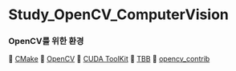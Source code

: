 # Study_OpenCV_ComputerVision

### OpenCV를 위한 환경
🎨 [CMake](https://cmake.org/download/)
🎉 [OpenCV](https://github.com/opencv/opencv)
🎲 [CUDA ToolKit](https://developer.nvidia.com/cuda-downloads?target_os=Windows&target_arch=x86_64&target_version=10&target_type=exe_local)
🎪 [TBB](https://github.com/oneapi-src/oneTBB/releases)
🎋 [opencv_contrib](https://github.com/opencv/opencv_contrib)
